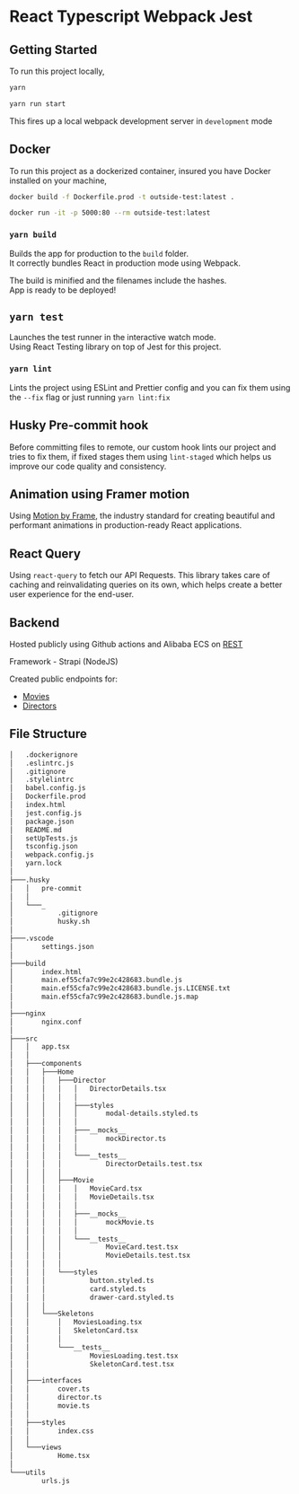 # React Typescript Webpack Jest 

## Getting Started
To run this project locally,

```bash
yarn

yarn run start
```

This fires up a local webpack development server in `development` mode

## Docker
To run this project as a dockerized container, insured you have Docker installed on your machine,

```bash
docker build -f Dockerfile.prod -t outside-test:latest .

docker run -it -p 5000:80 --rm outside-test:latest
```

### `yarn build`

Builds the app for production to the `build` folder.\
It correctly bundles React in production mode using Webpack.

The build is minified and the filenames include the hashes.\
App is ready to be deployed!

## `yarn test`

Launches the test runner in the interactive watch mode.\
Using React Testing library on top of Jest for this project.

### `yarn lint`

Lints the project using ESLint and Prettier config and you can fix them using 
the `--fix` flag or just running `yarn lint:fix`

## Husky Pre-commit hook
Before committing files to remote, our custom hook lints our project and tries to fix them, if fixed stages them using `lint-staged` which helps us improve our code quality and consistency.

## Animation using Framer motion
Using [Motion by Frame](https://www.framer.com/motion/), the industry standard for creating beautiful and performant animations in production-ready React applications. 

## React Query
Using `react-query` to fetch our API Requests. This library takes care of caching and reinvalidating queries on its own, which helps create a better user experience for the end-user.

## Backend

Hosted publicly using Github actions and Alibaba ECS on [REST](https://strapi.kagati.io)

Framework - Strapi (NodeJS)

Created public endpoints for:
- [Movies](https://strapi.kagati.io/movies)
- [Directors](https://strapi.kagati.io/directors)

## File Structure
```bash
│   .dockerignore
│   .eslintrc.js
│   .gitignore
│   .stylelintrc
│   babel.config.js
│   Dockerfile.prod
│   index.html
│   jest.config.js
│   package.json
│   README.md
│   setUpTests.js
│   tsconfig.json
│   webpack.config.js
│   yarn.lock
│
├───.husky
│   │   pre-commit
│   │
│   └───_
│           .gitignore
│           husky.sh
│
├───.vscode
│       settings.json
│
├───build
│       index.html
│       main.ef55cfa7c99e2c428683.bundle.js
│       main.ef55cfa7c99e2c428683.bundle.js.LICENSE.txt
│       main.ef55cfa7c99e2c428683.bundle.js.map
│
├───nginx
│       nginx.conf
│
├───src
│   │   app.tsx
│   │
│   ├───components
│   │   ├───Home
│   │   │   ├───Director
│   │   │   │   │   DirectorDetails.tsx
│   │   │   │   │
│   │   │   │   ├───styles
│   │   │   │   │       modal-details.styled.ts
│   │   │   │   │
│   │   │   │   ├───__mocks__
│   │   │   │   │       mockDirector.ts
│   │   │   │   │
│   │   │   │   └───__tests__
│   │   │   │           DirectorDetails.test.tsx
│   │   │   │
│   │   │   ├───Movie
│   │   │   │   │   MovieCard.tsx
│   │   │   │   │   MovieDetails.tsx
│   │   │   │   │
│   │   │   │   ├───__mocks__
│   │   │   │   │       mockMovie.ts
│   │   │   │   │
│   │   │   │   └───__tests__
│   │   │   │           MovieCard.test.tsx
│   │   │   │           MovieDetails.test.tsx
│   │   │   │
│   │   │   └───styles
│   │   │           button.styled.ts
│   │   │           card.styled.ts
│   │   │           drawer-card.styled.ts
│   │   │
│   │   └───Skeletons
│   │       │   MoviesLoading.tsx
│   │       │   SkeletonCard.tsx
│   │       │
│   │       └───__tests__
│   │               MoviesLoading.test.tsx
│   │               SkeletonCard.test.tsx
│   │
│   ├───interfaces
│   │       cover.ts
│   │       director.ts
│   │       movie.ts
│   │
│   ├───styles
│   │       index.css
│   │
│   └───views
│           Home.tsx
│
└───utils
        urls.js
```
